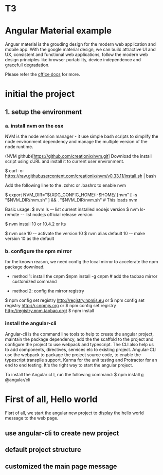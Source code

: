 # T3
# Angular Material example
Anguar material is the grouding design for the modern web application and mobile app.
With the google material design, we can build attractive UI and UX, consistent and functional web applications, follow the modern web design principles like browser portability, device independence and gracefull degradation.

Please refer the [office docs](https://material.angular.io) for more.

# initial the project
## 1. setup the environment
### a. install nvm on the osx
NVM is the node version manager - it use simple bash scripts to simplify the node environment dependency and manage the multiple version of the node runtime.


(NVM github)[https://github.com/creationix/nvm.git]
Download the install script using cURL and install it to current user environment.

$ curl -o- https://raw.githubusercontent.com/creationix/nvm/v0.33.11/install.sh | bash

Add the following line to the .zshrc or .bashrc to enable nvm

$ export NVM_DIR="${XDG_CONFIG_HOME/:-$HOME/.}nvm"
[ -s "$NVM_DIR/nvm.sh" ] && \. "$NVM_DIR/nvm.sh" # This loads nvm

Basic usage:
$ nvm ls -- list current installed nodejs version
$ nvm ls-remote -- list nodejs official release version

$ nvm install 10 or 10.4.2 or lts

$ nvm use 10 -- activate the version 10 
$ nvm alias default 10 -- make version 10 as the default


### b. configure the npm mirror
for the known reason, we need config the local mirror to accelerate the npm package download.

* method 1: install the cnpm
$npm install -g cnpm # add the taobao mirror customized command

* method 2: config the mirror registry

$ npm config set registry http://registry.npmjs.eu
or
$ npm config set registry http://r.cnpmjs.org
or
$ npm config set registry http://registry.npm.taobao.org/
$ npm install


### install the angular-cli
Angular-cli is the command line tools to help to create the angular project, maintain the package dependency, add the the scaffold to the project and configure the project to use webpack and typescript. The CLI also help us to add components, directives, services etc to existing project.
Angular-CLI use the webpack to package the project source code, to enable the typescript transpile support, Karma for the unit testing and Protractor for an end to end testing. It's the right way to start the angular project.

To install the Angular cLI, run the following command:
$ npm install g @angular/cli



# First of all, Hello world
Fisrt of all, we start the angular new project to display the hello world message to the web page.

## use angular-cli to create new project

## default project structure

## customized the main page message



